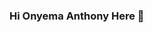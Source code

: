 ### Hi Onyema Anthony Here 👋

<!--
**OnyemaAnthony/OnyemaAnthony** is a ✨ _special_ ✨ repository because its `README.md` (this file) appears on your GitHub profile.

Here are some ideas to get you started:

- 🔭 I’m currently working on ...[Flutter and Dart](https://flutter.dev/)
- 🌱 I’m currently learning ...node.js
- 👯 I’m looking to collaborate on ...Flutter
- 🤔 I’m looking for help with ...
- 💬 Ask me about ... Flutter and Dart
- 📫 How to reach me: ...Anthonychibuike246@gmail.com
- 😄 Pronouns: ...he/him/his
- ⚡ Fun fact: ...i solve difficult task with plan
-->
